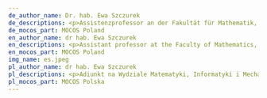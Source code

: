 ```yaml
---
de_author_name: Dr. hab. Ewa Szczurek
de_descriptions: <p>Assistenzprofessor an der Fakultät für Mathematik, Informatik und Mechanik an der Universität Warschau. Ihr Forschungsschwerpunkt liegt an der Grenze zwischen Informatik, maschinellem Lernen und Molekularbiologie.</p>
de_mocos_part: MOCOS Poland
en_author_name: dr hab. Ewa Szczurek
en_descriptions: <p>Assistant professor at the Faculty of Mathematics, Informatics and Mechanics at the University of Warsaw. Her research focus is at the border between computer science, machine learning and molecular biology.</p>
en_mocos_part: MOCOS Poland
img_name: es.jpeg
pl_author_name: dr hab. Ewa Szczurek
pl_descriptions: <p>Adiunkt na Wydziale Matematyki, Informatyki i Mechaniki Uniwersytetu Warszawskiego. Jej zainteresowania badawcze koncentrują się na pograniczu informatyki, nauki maszynowej i biologii molekularnej.</p>
pl_mocos_part: MOCOS Polska
---
```

